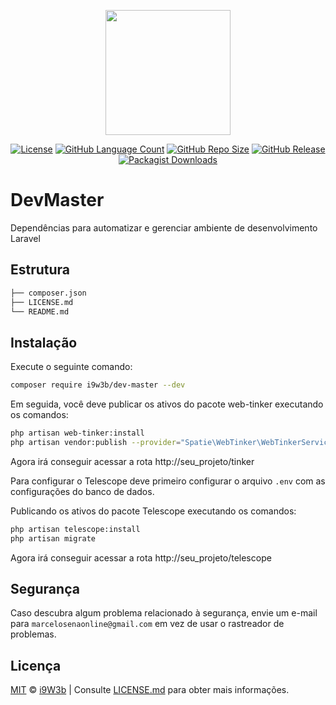<p align="center" class="text-center" style="text-align:center;"><a href="https://github.com/i9w3b" target="_blank"><img src="https://cdn.jsdelivr.net/gh/i9w3b/cdn/img/logo-200px.png" width="200"></a></p>
<p align="center" class="text-center" style="text-align:center;">
<a href="https://github.com/i9w3b/dev-master/blob/master/LICENSE.md"><img src="https://img.shields.io/github/license/i9w3b/dev-master" alt="License"></a>
<a href="https://github.com/i9w3b/dev-master"><img src="https://img.shields.io/github/languages/count/i9w3b/dev-master" alt="GitHub Language Count"></a>
<a href="https://github.com/i9w3b/dev-master"><img src="https://img.shields.io/github/repo-size/i9w3b/dev-master" alt="GitHub Repo Size"></a>
<a href="https://github.com/i9w3b/dev-master/releases"><img src="https://img.shields.io/github/v/release/i9w3b/dev-master" alt="GitHub Release"></a>
<a href="https://packagist.org/packages/i9w3b/dev-master"><img alt="Packagist Downloads" src="https://img.shields.io/packagist/dt/i9w3b/dev-master"></a>
</p>

# DevMaster

Dependências para automatizar e gerenciar ambiente de desenvolvimento Laravel

## Estrutura

```bash
├── composer.json
├── LICENSE.md
└── README.md
```

## Instalação

Execute o seguinte comando:

```bash
composer require i9w3b/dev-master --dev
```

Em seguida, você deve publicar os ativos do pacote web-tinker executando os comandos:

```bash
php artisan web-tinker:install
php artisan vendor:publish --provider="Spatie\WebTinker\WebTinkerServiceProvider" --tag="config"
```

Agora irá conseguir acessar a rota http://seu_projeto/tinker

Para configurar o Telescope deve primeiro configurar o arquivo `.env` com as configurações do banco de dados.

Publicando os ativos do pacote Telescope executando os comandos:

```bash
php artisan telescope:install
php artisan migrate
```

Agora irá conseguir acessar a rota http://seu_projeto/telescope

## Segurança

Caso descubra algum problema relacionado à segurança, envie um e-mail para `marcelosenaonline@gmail.com` em vez de usar o rastreador de problemas.

## Licença

[MIT](https://github.com/i9w3b/dev-master/blob/master/LICENSE.md) © [i9W3b](https://github.com/i9w3b) | Consulte [LICENSE.md](https://github.com/i9w3b/dev-master/blob/master/LICENSE.md) para obter mais informações.